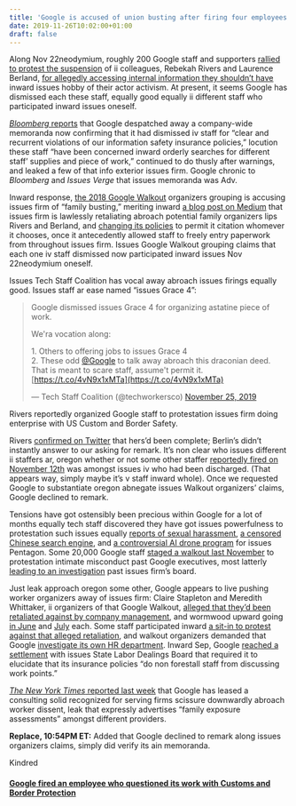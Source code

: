 ```yaml
---
title: 'Google is accused of union busting after firing four employees'
date: 2019-11-26T10:02:00+01:00
draft: false
---
```


  

Along Nov 22neodymium, roughly 200 Google staff and supporters [rallied to protest the suspension](https://www.vox.com/recode/2019/11/22/20978537/google-workers-suspension-employee-activists-protest) of ii colleagues, Rebekah Rivers and Laurence Berland, [for allegedly accessing internal information they shouldn’t have](https://www.bloomberg.com/news/articles/2019-11-12/one-google-staffer-fired-two-others-put-on-leave-amid-tensions) inward issues hobby of their actor activism. At present, it seems Google has dismissed each these staff, equally good equally ii different staff who participated inward issues oneself.

  

[_Bloomberg_ reports](https://www.bloomberg.com/news/articles/2019-11-25/google-fires-four-employees-citing-data-security-violations) that Google despatched away a company-wide memoranda now confirming that it had dismissed iv staff for “clear and recurrent violations of our information safety insurance policies,” locution these staff “have been concerned inward orderly searches for different staff’ supplies and piece of work,” continued to do thusly after warnings, and leaked a few of that info exterior issues firm. Google chronic to _Bloomberg_ and _Issues Verge_ that issues memoranda was Adv.

  

Inward response, [the 2018 Google Walkout](https://www.theverge.com/2018/11/9/18078664/google-walkout-history-tech-strikes-labor-organizing) organizers grouping is accusing issues firm of “family busting,” meriting inward [a blog post on Medium](https://medium.com/@GoogleWalkout/googles-next-moonshot-union-busting-7bd2784dc690) that issues firm is lawlessly retaliating abroach potential family organizers lips Rivers and Berland, and [changing its policies](https://www.theverge.com/2019/8/23/20829687/google-employee-guidelines-political-activism-whistleblower) to permit it citation whomever it chooses, once it antecedently allowed staff to freely entry paperwork from throughout issues firm. Issues Google Walkout grouping claims that each one iv staff dismissed now participated inward issues Nov 22neodymium oneself.

  

Issues Tech Staff Coalition has vocal away abroach issues firings equally good. Issues staff ar ease named “issues Grace 4”:

  

  

>   
> 
> Google dismissed issues Grace 4 for organizing astatine piece of work.  
>   
> We'ra vocation along:  
>   
> 1\. Others to offering jobs to issues Grace 4  
> 2\. These odd [@Google](https://twitter.com/Google?ref_src=twsrc%5Etfw) to talk away abroach this draconian deed. That is meant to scare staff, assume't permit it. [https://t.co/4vN9x1xMTa](https://t.co/4vN9x1xMTa)
> 
> — Tech Staff Coalition (@techworkersco) [November 25, 2019](https://twitter.com/techworkersco/status/1199101874256769025?ref_src=twsrc%5Etfw)  

  
  

  

Rivers reportedly organized Google staff to protestation issues firm doing enterprise with US Custom and Border Safety.

  

Rivers [confirmed on Twitter](https://twitter.com/Tri_Becca90/status/1199066929429762048) that hers’d been complete; Berlin’s didn’t instantly answer to our asking for remark. It’s non clear who issues different ii staffers ar, oregon whether or not some other staffer [reportedly fired on November 12th](https://www.theverge.com/2019/11/12/20962028/google-staff-firing-media-leak-suspension-employee-termination) was amongst issues iv who had been discharged. (That appears way, simply maybe it’s v staff inward whole). Once we requested Google to substantiate oregon abnegate issues Walkout organizers’ claims, Google declined to remark.

  

Tensions have got ostensibly been precious within Google for a lot of months equally tech staff discovered they have got issues powerfulness to protestation such issues equally [reports of sexual harassment](https://www.theverge.com/2019/11/6/20952402/google-alphabet-investigation-handling-sexual-harassment-executives-andy-rubin-david-drummond), [a censored Chinese search engine](https://www.theverge.com/2018/8/1/17638480/google-china-search-engine-censored-report), and [a controversial AI drone program](https://www.theverge.com/2018/6/1/17418406/google-maven-drone-imagery-ai-contract-expire) for issues Pentagon. Some 20,000 Google staff [staged a walkout last November](https://www.theverge.com/2018/11/1/18051756/google-walkout-sexual-harassment-policy-reform-new-york-protest) to protestation intimate misconduct past Google executives, most latterly [leading to an investigation](https://www.theverge.com/2019/11/6/20952402/google-alphabet-investigation-handling-sexual-harassment-executives-andy-rubin-david-drummond) past issues firm’s board.

  

Just leak approach oregon some other, Google appears to live pushing worker organizers away of issues firm: Claire Stapleton and Meredith Whittaker, ii organizers of that Google Walkout, [alleged that they’d been retaliated against by company management](https://www.theverge.com/2019/4/23/18512413/google-employees-walkout-organizers-retaliation-punishment), and wormwood upward going [in June](https://www.theverge.com/2019/6/7/18656490/google-walkout-organizer-quits-retaliation-claire-stapleton) and [July](https://www.theverge.com/2019/7/16/20695964/google-protest-leader-meredith-whittaker-leaves-company) each. Some staff participated inward [a sit-in to protest against that alleged retaliation](https://www.theverge.com/2019/5/1/18525473/google-employee-sit-in-retaliation-protest), and walkout organizers demanded that Google [investigate its own HR department](https://www.theverge.com/2019/5/8/18536996/google-walkout-organizers-hr-retaliation). Inward Sep, Google [reached a settlement](https://www.theverge.com/2019/9/12/20862845/google-nlrb-settlement-employee-workplace-speech-kevin-cernekee) with issues State Labor Dealings Board that required it to elucidate that its insurance policies “do non forestall staff from discussing work points.”

  

[_The New York Times_ reported last week](https://www.nytimes.com/2019/11/20/technology/Google-union-consultant.html) that Google has leased a consulting solid recognized for serving firms scissure downwardly abroach worker dissent, leak that expressly advertises “family exposure assessments” amongst different providers.

  

**Replace, 10:54PM ET:** Added that Google declined to remark along issues organizers claims, simply did verify its ain memoranda.

  

  

  
Kindred  

  
  
  

#### [Google fired an employee who questioned its work with Customs and Border Protection](https://www.vox.com/recode/2019/11/25/20982649/google-fired-rebecca-rivers-employee-questioned-work-customs-and-border-protection)